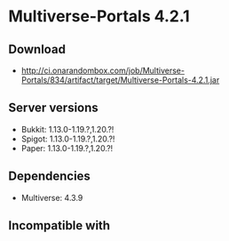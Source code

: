 # Multiverse-Portals 4.2.1

## Download
- http://ci.onarandombox.com/job/Multiverse-Portals/834/artifact/target/Multiverse-Portals-4.2.1.jar

## Server versions
- Bukkit: 1.13.0-1.19.?,1.20.?!
- Spigot: 1.13.0-1.19.?,1.20.?!
- Paper: 1.13.0-1.19.?,1.20.?!

## Dependencies
- Multiverse: 4.3.9

## Incompatible with